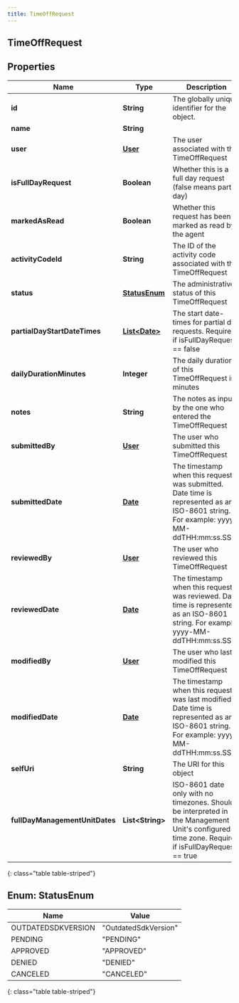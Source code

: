 ```yaml
---
title: TimeOffRequest
---
```

## TimeOffRequest


## Properties

| Name | Type | Description | Notes |
| ------------ | ------------- | ------------- | ------------- |
| **id** | **String** | The globally unique identifier for the object. |  [optional] |
| **name** | **String** |  |  [optional] |
| **user** | [**User**](User.html) | The user associated with this TimeOffRequest |  |
| **isFullDayRequest** | **Boolean** | Whether this is a full day request (false means partial day) |  |
| **markedAsRead** | **Boolean** | Whether this request has been marked as read by the agent |  |
| **activityCodeId** | **String** | The ID of the activity code associated with this TimeOffRequest |  |
| **status** | [**StatusEnum**](#StatusEnum) | The administrative status of this TimeOffRequest |  |
| **partialDayStartDateTimes** | [**List&lt;Date&gt;**](Date.html) | The start date-times for partial day requests.  Required if isFullDayRequest &#x3D;&#x3D; false |  [optional] |
| **dailyDurationMinutes** | **Integer** | The daily duration of this TimeOffRequest in minutes |  |
| **notes** | **String** | The notes as input by the one who entered the TimeOffRequest |  [optional] |
| **submittedBy** | [**User**](User.html) | The user who submitted this TimeOffRequest |  [optional] |
| **submittedDate** | [**Date**](Date.html) | The timestamp when this request was submitted. Date time is represented as an ISO-8601 string. For example: yyyy-MM-ddTHH:mm:ss.SSSZ |  [optional] |
| **reviewedBy** | [**User**](User.html) | The user who reviewed this TimeOffRequest |  [optional] |
| **reviewedDate** | [**Date**](Date.html) | The timestamp when this request was reviewed. Date time is represented as an ISO-8601 string. For example: yyyy-MM-ddTHH:mm:ss.SSSZ |  [optional] |
| **modifiedBy** | [**User**](User.html) | The user who last modified this TimeOffRequest |  [optional] |
| **modifiedDate** | [**Date**](Date.html) | The timestamp when this request was last modified. Date time is represented as an ISO-8601 string. For example: yyyy-MM-ddTHH:mm:ss.SSSZ |  [optional] |
| **selfUri** | **String** | The URI for this object |  [optional] |
| **fullDayManagementUnitDates** | **List&lt;String&gt;** | ISO-8601 date only with no timezones.  Should be interpreted in the Management Unit&#39;s configured time zone.  Required if isFullDayRequest &#x3D;&#x3D; true |  [optional] |
{: class="table table-striped"}


<a name="StatusEnum"></a>

## Enum: StatusEnum

| Name | Value |
| ---- | ----- |
| OUTDATEDSDKVERSION | &quot;OutdatedSdkVersion&quot; |
| PENDING | &quot;PENDING&quot; |
| APPROVED | &quot;APPROVED&quot; |
| DENIED | &quot;DENIED&quot; |
| CANCELED | &quot;CANCELED&quot; |
{: class="table table-striped"}



